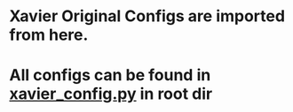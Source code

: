 # Xavier Original Configs are imported from here.

# All configs can be found in [xavier_config.py](https://github.com/FocusFusioN/Xavier/blob/master/xavier_config.py) in root dir
